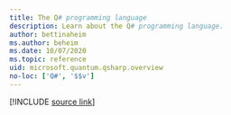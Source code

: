 ```yaml
---
title: The Q# programming language
description: Learn about the Q# programming language.
author: bettinaheim
ms.author: beheim
ms.date: 10/07/2020
ms.topic: reference
uid: microsoft.quantum.qsharp.overview
no-loc: ['Q#', '$$v']
---
```


<!---
# Q# language
-->

[!INCLUDE [source link](~/includes/qsharp-language/Specifications/Language/readme.md)]
